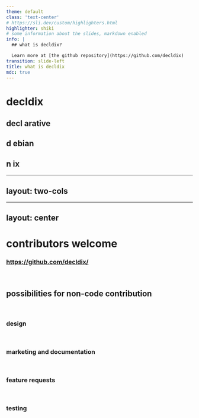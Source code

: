 ```yaml
---
theme: default
class: 'text-center'
# https://sli.dev/custom/highlighters.html
highlighter: shiki
# some information about the slides, markdown enabled
info: |
  ## what is decldix?

  Learn more at [the github repository](https://github.com/decldix)
transition: slide-left
title: what is decldix
mdc: true
---
```


# decldix

## decl arative

## d ebian

## n ix

<!--
What is decldix?
The name is an acronym put together from
declarative debian nix as these are the driving principles behind this project idea.
It is geared towards users who want reproducable debian based setups - workstations or servers. To archieve this, decldix is based on opiniated principles and workflows.
-->
---
layout: two-cols
---
<template v-slot:default>

# public git repository
### <mdi-github /> github for now
### <mdi-gitlab /> gitlab, gitea will follow
<br>

<!--
The vision is to provide the following features.
All the configuration is centered on a git repository which should be hosted on a public git repository provider as a kind of offsite backup.
-->
<v-click>

# onboarding experience
### <mdi-school-outline /> repository layout provided
### <mdi-help-circle-outline /> linting, helpfull errors
<br>
</v-click>
<!--
There is a low key onboarding experience with provided repository layout and linting. This makes the repositories comparable and one can learn from
the other.
-->
<v-click>

# secret management
### <mdi-security /> save for public repository
### <mdi-account-check /> easy to use
</v-click>

<!--
Secret management is included. This is simple to use and therefore save.
-->

</template>

<template v-slot:right>

<v-click>

# multi host
### <mdi-server-outline /> manage servers
### <mdi-laptop /> and workstations
<br>
</v-click>
<!--
You won't define just one host and therefore a multi host approach makes it possible to define common and specific settings. A common usecase is firewall settings on severs versus workstations.
-->

<v-click>

# multi user
### <mdi-account-group /> manage users
### <mdi-laptop-account /> precisely
<br>
</v-click>

<!--
Or some users exist on every machine and others on specific ones. One user can have the same base configuration on every machine and on top specific configuration per host.
-->

<v-click>

# modules
### <mdi-puzzle-outline /> enable and configure services
### <mdi-file-link-outline /> alternative to symlink
</v-click>
<!--
The prepared modules for service configuration utalize the native configuration methods of the respective service. These are mostly config files put in the right directory.
NixOS uses symlinks which cause issues with programs not expecting them.
To configure the services the modules expose options in a common user friendly scheme.
The target is to get an active community to foster the growth of those modules.
-->

</template>

---
layout: center
---
# contributors welcome
### https://github.com/decldix/
<br>
<v-click>

## possibilities for non-code contribution
<br>

### design
<br>

### marketing and documentation
<br>

### feature requests
<br>

### testing
</v-click>
<!--
There is so much to do and contributors are welcome.
Please check the link to the github organisation in the video description for up to date information.
You cannot code but want to help out? Do so! Here are some ideas:
Branding like a proper logo or theme for the website and documentation is missing so far.
Marketing activities like promoting the project on social media or youtube help as well. Go to github and write a feature request. There might be good ideas out there.
What do you think about this project? Leave a comment in the comment section below!
-->